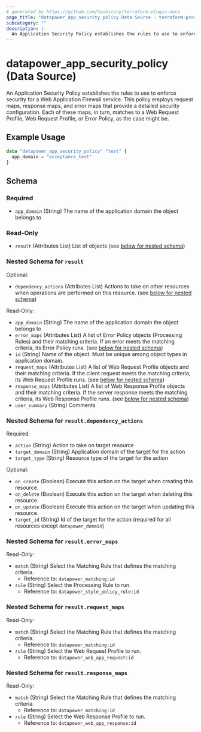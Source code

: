 ```yaml
---
# generated by https://github.com/hashicorp/terraform-plugin-docs
page_title: "datapower_app_security_policy Data Source - terraform-provider-datapower"
subcategory: ""
description: |-
  An Application Security Policy establishes the rules to use to enforce security for a Web Application Firewall service. This policy employs request maps, response maps, and error maps that provide a detailed security configuration. Each of these maps, in turn, matches to a Web Request Profile, Web Request Profile, or Error Policy, as the case might be.
---
```


# datapower_app_security_policy (Data Source)

An Application Security Policy establishes the rules to use to enforce security for a Web Application Firewall service. This policy employs request maps, response maps, and error maps that provide a detailed security configuration. Each of these maps, in turn, matches to a Web Request Profile, Web Request Profile, or Error Policy, as the case might be.

## Example Usage

```terraform
data "datapower_app_security_policy" "test" {
  app_domain = "acceptance_test"
}
```

<!-- schema generated by tfplugindocs -->
## Schema

### Required

- `app_domain` (String) The name of the application domain the object belongs to

### Read-Only

- `result` (Attributes List) List of objects (see [below for nested schema](#nestedatt--result))

<a id="nestedatt--result"></a>
### Nested Schema for `result`

Optional:

- `dependency_actions` (Attributes List) Actions to take on other resources when operations are performed on this resource. (see [below for nested schema](#nestedatt--result--dependency_actions))

Read-Only:

- `app_domain` (String) The name of the application domain the object belongs to
- `error_maps` (Attributes List) A list of Error Policy objects (Processing Rules) and their matching criteria. If an error meets the matching criteria, its Error Policy runs. (see [below for nested schema](#nestedatt--result--error_maps))
- `id` (String) Name of the object. Must be unique among object types in application domain.
- `request_maps` (Attributes List) A list of Web Request Profile objects and their matching criteria. If the client request meets the matching criteria, its Web Request Profile runs. (see [below for nested schema](#nestedatt--result--request_maps))
- `response_maps` (Attributes List) A list of Web Response Profile objects and their matching criteria. If the server response meets the matching criteria, its Web Response Profile runs. (see [below for nested schema](#nestedatt--result--response_maps))
- `user_summary` (String) Comments

<a id="nestedatt--result--dependency_actions"></a>
### Nested Schema for `result.dependency_actions`

Required:

- `action` (String) Action to take on target resource
- `target_domain` (String) Application domain of the target for the action
- `target_type` (String) Resource type of the target for the action

Optional:

- `on_create` (Boolean) Execute this action on the target when creating this resource.
- `on_delete` (Boolean) Execute this action on the target when deleting this resource.
- `on_update` (Boolean) Execute this action on the target when updating this resource.
- `target_id` (String) Id of the target for the action (required for all resources except `datapower_domain`)


<a id="nestedatt--result--error_maps"></a>
### Nested Schema for `result.error_maps`

Read-Only:

- `match` (String) Select the Matching Rule that defines the matching criteria.
  - Reference to: `datapower_matching:id`
- `rule` (String) Select the Processing Rule to run.
  - Reference to: `datapower_style_policy_rule:id`


<a id="nestedatt--result--request_maps"></a>
### Nested Schema for `result.request_maps`

Read-Only:

- `match` (String) Select the Matching Rule that defines the matching criteria.
  - Reference to: `datapower_matching:id`
- `rule` (String) Select the Web Request Profile to run.
  - Reference to: `datapower_web_app_request:id`


<a id="nestedatt--result--response_maps"></a>
### Nested Schema for `result.response_maps`

Read-Only:

- `match` (String) Select the Matching Rule that defines the matching criteria.
  - Reference to: `datapower_matching:id`
- `rule` (String) Select the Web Response Profile to run.
  - Reference to: `datapower_web_app_response:id`
